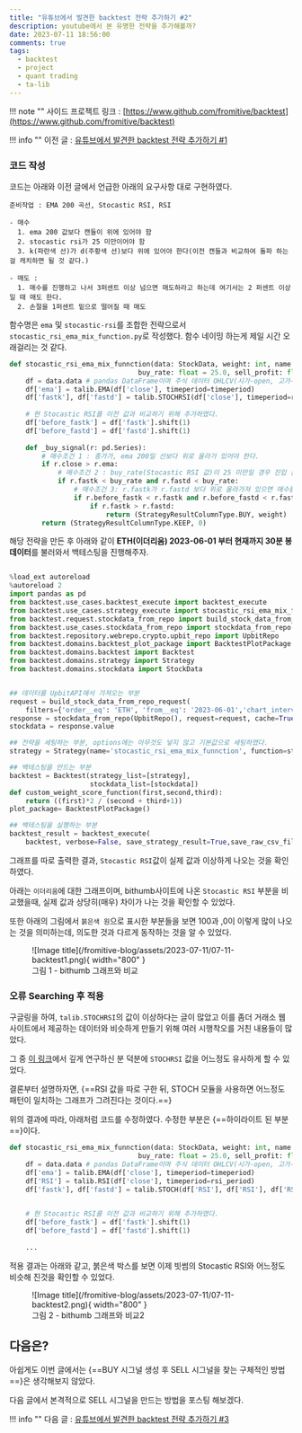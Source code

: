 ```yaml
---
title: "유튜브에서 발견한 backtest 전략 추가하기 #2"
description: youtube에서 본 유명한 전략을 추가해볼까?
date: 2023-07-11 18:56:00
comments: true
tags:
  - backtest
  - project
  - quant trading
  - ta-lib
---
```


!!! note ""
    사이드 프로젝트 링크 : [https://www.github.com/fromitive/backtest](https://www.github.com/fromitive/backtest)

!!! info ""
    이전 글 : [유튜브에서 발견한 backtest 전략 추가하기 #1](/fromitive-blog/project/2023-07-10-backtest)


### 코드 작성

코드는 아래와 이전 글에서 언급한 아래의 요구사항 대로 구현하였다. 

``` title="롱 포지션 함수 작업"
준비작업 : EMA 200 곡선, Stocastic RSI, RSI

- 매수 
  1. ema 200 값보다 캔들이 위에 있어야 함
  2. stocastic rsi가 25 미만이어야 함
  3. k(파란색 선)가 d(주황색 선)보다 위에 있어야 한다(이전 캔들과 비교하여 돌파 하는 걸 캐치하면 될 것 같다.)

- 매도 :
  1. 매수를 진행하고 나서 3퍼센트 이상 넘으면 매도하라고 하는데 여기서는 2 퍼센트 이상일 때 매도 한다.
  2. 손절을 1퍼센트 밑으로 떨어질 때 매도
```

함수명은 `ema` 및 `stocastic-rsi`를 조합한 전략으로서 `stocastic_rsi_ema_mix_function.py`로 작성했다. 함수 네이밍 하는게 제일 시간 오래걸리는 것 같다.

``` python title="stocastic_rsi_ema_mix_function.py" linenums="1" 
def stocastic_rsi_ema_mix_funnction(data: StockData, weight: int, name: str, timeperiod: int = 200, rsi_period: int = 14, fastk_period=3, fastd_period=3, fastd_matype=0,
                                buy_rate: float = 25.0, sell_profit: float = 2.0, sell_lose: float = -1.5):
    df = data.data # pandas DataFrame이며 주식 데이터 OHLCV(시가-open, 고가-high, 저가-low, 종가-close, 거래량-volume)가 들어 있다.
    df['ema'] = talib.EMA(df['close'], timeperiod=timeperiod)
    df['fastk'], df['fastd'] = talib.STOCHRSI(df['close'], timeperiod=rsi_period, fastk_period=fastk_period, fastd_period=fastd_period, fastd_matype=fastd_matype)
    
    # 현 Stocastic RSI를 이전 값과 비교하기 위해 추가하였다.
    df['before_fastk'] = df['fastk'].shift(1)
    df['before_fastd'] = df['fastd'].shift(1)
    
    def _buy_signal(r: pd.Series):
        # 매수조건 1 : 종가가, ema 200일 선보다 위로 올라가 있어야 한다.
        if r.close > r.ema:
            # 매수조건 2 : buy_rate(Stocastic RSI 값)이 25 미만일 경우 진입 준비 한다.
            if r.fastk < buy_rate and r.fastd < buy_rate:
                # 매수조건 3: r.fastk가 r.fastd 보다 위로 올라가져 있으면 매수를 한다. 또한, 이전 StocasticRSI와 비교하여 상향할경우도 추가하였다.
                if r.before_fastk < r.fastk and r.before_fastd < r.fastd:
                    if r.fastk > r.fastd:
                        return (StrategyResultColumnType.BUY, weight)
        return (StrategyResultColumnType.KEEP, 0)
```

해당 전략을 만든 후 아래와 같이 **ETH(이더리움) 2023-06-01 부터 현재까지 30분 봉 데이터**를 불러와서 백테스팅을 진행해주자.

``` python title="backtest.py" linenums="1"

%load_ext autoreload
%autoreload 2
import pandas as pd
from backtest.use_cases.backtest_execute import backtest_execute
from backtest.use_cases.strategy_execute import stocastic_rsi_ema_mix_funnction
from backtest.request.stockdata_from_repo import build_stock_data_from_repo_request
from backtest.use_cases.stockdata_from_repo import stockdata_from_repo
from backtest.repository.webrepo.crypto.upbit_repo import UpbitRepo
from backtest.domains.backtest_plot_package import BacktestPlotPackage
from backtest.domains.backtest import Backtest
from backtest.domains.strategy import Strategy
from backtest.domains.stockdata import StockData


## 데이터를 UpbitAPI에서 가져오는 부분
request = build_stock_data_from_repo_request(
    filters={'order__eq': 'ETH', 'from__eq': '2023-06-01','chart_interval__eq':'30m'})
response = stockdata_from_repo(UpbitRepo(), request=request, cache=True)
stockdata = response.value

## 전략을 세팅하는 부분, options에는 아무것도 넣지 않고 기본값으로 세팅하였다.
strategy = Strategy(name='stocastic_rsi_ema_mix_funnction', function=stocastic_rsi_ema_mix_funnction, weight=1,  options={})

## 백테스팅을 만드는 부분
backtest = Backtest(strategy_list=[strategy],
                    stockdata_list=[stockdata])
def custom_weight_score_function(first,second,third):
    return ((first)*2 / (second + third+1))
plot_package= BacktestPlotPackage()

## 백테스팅을 실행하는 부분
backtest_result = backtest_execute(
    backtest, verbose=False, save_strategy_result=True,save_raw_csv_file='example.csv',weight_score_function=custom_weight_score_function,plot_package=plot_package).value
```

그래프를 따로 출력한 결과, `Stocastic RSI`값이 실제 값과 이상하게 나오는 것을 확인하였다. 

아래는 `이더리움`에 대한 그래프이며, bithumb사이트에 나온 `Stocastic RSI` 부분을 비교했을때, 실제 값과 상당히(매우) 차이가 나는 것을 확인할 수 있었다.

또한 아래의 그림에서 `붉은색 원`으로 표시한 부분들을 보면 100과 ,0이 이렇게 많이 나오는 것을 의미하는데, 의도한 것과 다르게 동작하는 것을 알 수 있었다.

<figure markdown>
  ![Image title](/fromitive-blog/assets/2023-07-11/07-11-backtest1.png){ width="800" }
  <figcaption>그림 1 - bithumb 그래프와 비교</figcaption>
</figure>


### 오류 Searching 후 적용

구글링을 하여, `talib.STOCHRSI`의 값이 이상하다는 글이 많았고 이를 좀더 거래소 웹 사이트에서 제공하는 데이터와 비슷하게 만들기 위해 여러 시행착오를 거친 내용들이 많았다.

그 중 [이 링크](https://github.com/TA-Lib/ta-lib-python/issues/203#issuecomment-885215177)에서 깊게 연구하신 분 덕분에 `STOCHRSI` 값을 어느정도 유사하게 할 수 있었다.

결론부터 설명하자면, {==RSI 값을 따로 구한 뒤, STOCH 모듈을 사용하면 어느정도 패턴이 일치하는 그래프가 그려진다는 것이다.==}

위의 결과에 따라, 아래처럼 코드를 수정하였다. 수정한 부분은 {==하이라이트 된 부분==}이다.

``` python title="stocastic_rsi_ema_mix_function2.py" linenums="1" hl_lines="5 6"
def stocastic_rsi_ema_mix_funnction(data: StockData, weight: int, name: str, timeperiod: int = 200, rsi_period: int = 14, fastk_period=3, fastd_period=3, fastd_matype=0,
                                buy_rate: float = 25.0, sell_profit: float = 2.0, sell_lose: float = -1.5):
    df = data.data # pandas DataFrame이며 주식 데이터 OHLCV(시가-open, 고가-high, 저가-low, 종가-close, 거래량-volume)가 들어 있다.
    df['ema'] = talib.EMA(df['close'], timeperiod=timeperiod)
    df['RSI'] = talib.RSI(df['close'], timeperiod=rsi_period)
    df['fastk'], df['fastd'] = talib.STOCH(df['RSI'], df['RSI'], df['RSI'], fastk_period=14,slowk_period=3,slowk_matype=0,slowd_period=3, slowd_matype=0)

    
    # 현 Stocastic RSI를 이전 값과 비교하기 위해 추가하였다.
    df['before_fastk'] = df['fastk'].shift(1)
    df['before_fastd'] = df['fastd'].shift(1)
    
    ...
```

적용 결과는 아래와 같고, 붉은색 박스를 보면 이제 빗썸의 Stocastic RSI와 어느정도 비슷해 진것을 확인할 수 있었다.

<figure markdown>
  ![Image title](/fromitive-blog/assets/2023-07-11/07-11-backtest2.png){ width="800" }
  <figcaption>그림 2 - bithumb 그래프와 비교2</figcaption>
</figure>



## 다음은?

아쉽게도 이번 글에서는 {==BUY 시그널 생성 후 SELL 시그널을 찾는 구체적인 방법==}은 생각해보지 않았다. 

다음 글에서 본격적으로 SELL 시그널을 만드는 방법을 포스팅 해보겠다.

!!! info ""
    다음 글 : [유튜브에서 발견한 backtest 전략 추가하기 #3](/fromitive-blog/project/2023-07-12-backtest)
